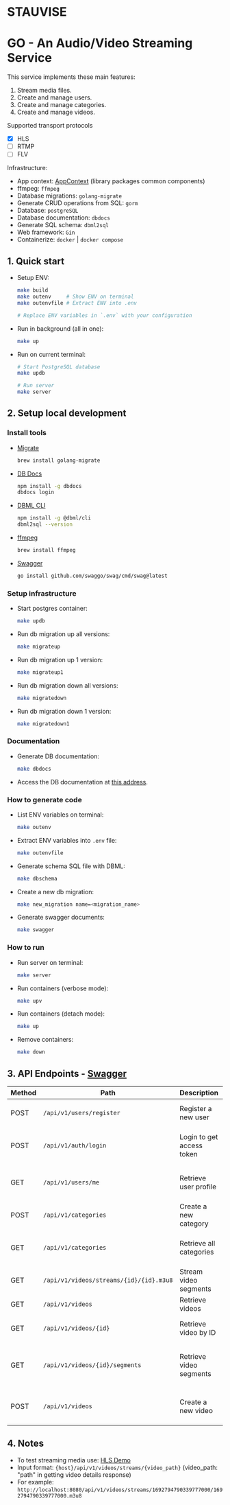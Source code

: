 # STAUVISE

# GO - An Audio/Video Streaming Service
This service implements these main features:

1. Stream media files.
2. Create and manage users.
3. Create and manage categories.
4. Create and manage videos.

Supported transport protocols
- [x] HLS
- [ ] RTMP
- [ ] FLV

Infrastructure:
- App context: [AppContext](https://github.com/hoangtk0100/app-context) (library packages common components)
- ffmpeg: `ffmpeg`
- Database migrations: `golang-migrate`
- Generate CRUD operations from SQL: `gorm`
- Database: `postgreSQL`
- Database documentation: `dbdocs`
- Generate SQL schema: `dbml2sql`
- Web framework: `Gin`
- Containerize: `docker` | `docker compose`


## 1. Quick start
- Setup ENV:

    ```bash
    make build
    make outenv     # Show ENV on terminal
    make outenvfile # Extract ENV into .env

    # Replace ENV variables in `.env` with your configuration
    ```

- Run in background (all in one):

    ```bash
    make up
    ```

- Run on current terminal:

    ```bash
    # Start PostgreSQL database
    make updb

    # Run server
    make server
    ```

## 2. Setup local development

### Install tools
- [Migrate](https://github.com/golang-migrate/migrate/tree/master/cmd/migrate)

    ```bash
    brew install golang-migrate
    ```

- [DB Docs](https://dbdocs.io/docs)

    ```bash
    npm install -g dbdocs
    dbdocs login

- [DBML CLI](https://www.dbml.org/cli/#installation)

    ```bash
    npm install -g @dbml/cli
    dbml2sql --version
    ```

- [ffmpeg](https://www.geekbits.io/how-to-install-ffmpeg-on-mac-os)

    ```bash
    brew install ffmpeg
    ```

- [Swagger](https://github.com/swaggo/gin-swagger)

    ``` bash
    go install github.com/swaggo/swag/cmd/swag@latest
    ```

### Setup infrastructure

- Start postgres container:

    ```bash
    make updb
    ```

- Run db migration up all versions:

    ```bash
    make migrateup
    ```

- Run db migration up 1 version:

    ```bash
    make migrateup1
    ```

- Run db migration down all versions:

    ```bash
    make migratedown
    ```

- Run db migration down 1 version:

    ```bash
    make migratedown1
    ```

### Documentation

- Generate DB documentation:

    ```bash
    make dbdocs
    ```

- Access the DB documentation at [this address](https://dbdocs.io/hoangtk.0100/stauvise).

### How to generate code

- List ENV variables on terminal:

    ```bash
    make outenv
    ```

- Extract ENV variables into `.env` file:

    ```bash
    make outenvfile
    ```

- Generate schema SQL file with DBML:

    ```bash
    make dbschema
    ```

- Create a new db migration:

    ```bash
    make new_migration name=<migration_name>
    ```

- Generate swagger documents:

    ```bash
    make swagger
    ```

### How to run

- Run server on terminal:

    ```bash
    make server
    ```

- Run containers (verbose mode):

    ```bash
    make upv
    ```

- Run containers (detach mode):

    ```bash
    make up
    ```

- Remove containers:

    ```bash
    make down
    ```


## 3. API Endpoints - [Swagger](http://localhost:8080/api/v1/swagger/index.html)
| Method | Path                                    | Description                   | Notes                             |
| ------ | --------------------------------------- | ----------------------------- | --------------------------------- |
| POST   | `/api/v1/users/register`                    | Register a new user           | Receives user details             |
| POST   | `/api/v1/auth/login`                        | Login to get access token     | Receives username and password   |
| GET    | `/api/v1/users/me`                          | Retrieve user profile         | Requires valid access token      |
| POST   | `/api/v1/categories`                        | Create a new category         | Receives category details        |
| GET    | `/api/v1/categories`                        | Retrieve all categories       | Requires valid access token      |
| GET    | `/api/v1/videos/streams/{id}/{id}.m3u8`      | Stream video segments         | Requires valid video ID          |
| GET    | `/api/v1/videos`                            | Retrieve videos               | Supports pagination              |
| GET    | `/api/v1/videos/{id}`                       | Retrieve video by ID          | Requires valid video ID          |
| GET    | `/api/v1/videos/{id}/segments`              | Retrieve video segments       | Requires valid video ID, supports pagination |
| POST   | `/api/v1/videos`                            | Create a new video            | Receives video details and file  |


## 4. Notes
- To test streaming media use: [HLS Demo](https://hlsjs.video-dev.org/demo)
- Input format: `{host}/api/v1/videos/streams/{video_path}` (video_path: "path" in getting video details response)
- For example: `http://localhost:8080/api/v1/videos/streams/1692794790339777000/1692794790339777000.m3u8`